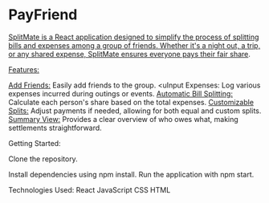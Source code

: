 # PayFriend
 <u>SplitMate is a React application designed to simplify the process of splitting bills and expenses among a group of friends. Whether it's a night out, a trip, or any shared expense, SplitMate ensures everyone pays their fair share</u>.

<u>Features:</u>

<u>Add Friends:</u> Easily add friends to the group.
<uInput Expenses:</u> Log various expenses incurred during outings or events.
<u>Automatic Bill Splitting:</u> Calculate each person's share based on the total expenses.
<u>Customizable Splits:</u> Adjust payments if needed, allowing for both equal and custom splits.
<u>Summary View:</u> Provides a clear overview of who owes what, making settlements straightforward.

Getting Started:

Clone the repository.

Install dependencies using npm install.
Run the application with npm start.

Technologies Used:
React
JavaScript
CSS
HTML
